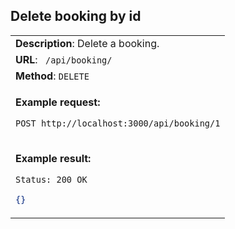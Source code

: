 ## Delete booking by id

<table>
    <tr><td> <b>Description</b>: Delete a booking. </td></tr>
    <tr><td> <b>URL</b>: <code> /api/booking/ </code> </td></tr>
    <tr><td> <b>Method</b>: <code>DELETE</code> </td></tr>
<tr><td>

**Example request:**

 `POST http://localhost:3000/api/booking/1`

</td></tr>
<tr><td>

**Example result:**

 `Status: 200 OK`

``` json
{}
```

</td></tr>
</table>
